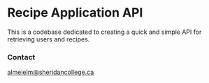 # Recipe Application API

This is a codebase dedicated to creating a quick and simple API for retrieving users and recipes.

### Contact

almeielm@sheridancollege.ca
